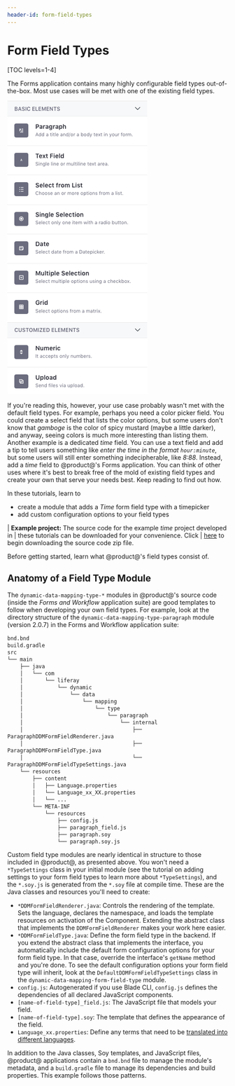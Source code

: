 ```yaml
---
header-id: form-field-types
---
```


# Form Field Types

[TOC levels=1-4]

The Forms application contains many highly configurable field types
out-of-the-box. Most use cases will be met with one of the existing field types. 

![Figure 1: The Forms application has useful out-of-the-box field types, but you can add your own if you need to.](../../../images/forms-field-types.png)

If you're reading this, however, your use case probably wasn't met with the
default field types. For example, perhaps you need a color picker field. You
could create a select field that lists the color options, but some users don't
know that *gamboge* is the color of spicy mustard (maybe a little darker), and
anyway, seeing colors is much more interesting than listing them. Another
example is a dedicated *time* field. You can use a text field and add a tip to
tell users something like *enter the time in the format `hour:minute`*, but some
users will still enter something indecipherable, like *8:88*. Instead, add a
*time* field to @product@'s Forms application. You can think of other uses where
it's best to break free of the mold of existing field types and create your own
that serve your needs best. Keep reading to find out how.

In these tutorials, learn to 

- create a module that adds a *Time* form field type with a timepicker
- add custom configuration options to your field types

| **Example project:** The source code for the example *time* project developed in
| these tutorials can be downloaded for your convenience. Click
| [here](https://dev.liferay.com/documents/10184/656312/Field+Type+Module+Source/de6203af-1bae-4c59-9f90-0ab5e58c5894) to begin downloading the source code zip file.

Before getting started, learn what @product@'s field types consist of. 

## Anatomy of a Field Type Module

The `dynamic-data-mapping-type-*` modules in @product@'s source code (inside
the *Forms and Workflow* application suite) are good templates to follow when
developing your own field types. For example, look at the directory structure
of the `dynamic-data-mapping-type-paragraph` module (version 2.0.7) in the
Forms and Workflow application suite:

    bnd.bnd
    build.gradle
    src
    └── main
        ├── java
        │   └── com
        │       └── liferay
        │           └── dynamic
        │               └── data
        │                   └── mapping
        │                       └── type
        │                           └── paragraph
        │                               └── internal
        │                                   ├── ParagraphDDMFormFieldRenderer.java
        │                                   ├── ParagraphDDMFormFieldType.java
        │                                   └── ParagraphDDMFormFieldTypeSettings.java
        └── resources
            ├── content
            │   ├── Language.properties
            │   └── Language_xx_XX.properties
            │   └── ...
            └── META-INF
                └── resources
                    ├── config.js
                    ├── paragraph_field.js
                    ├── paragraph.soy
                    └── paragraph.soy.js

Custom field type modules are nearly identical in structure to those included in
@product@, as presented above. You won't need a `*TypeSettings` class in your
initial module (see the tutorial on adding settings to your form field types to
learn more about `*TypeSettings`), and the `*.soy.js` is generated from the
`*.soy` file at compile time. These are the Java classes and resources you'll
need to create:

- `*DDMFormFieldRenderer.java`: Controls the rendering of the template. Sets the
    language, declares the namespace, and loads the template resources on
    activation of the Component. Extending the abstract class that implements
    the `DDMFormFieldRenderer` makes your work here easier.
- `*DDMFormFieldType.java`: Define the form field type in the backend. If you
    extend the abstract class that implements the interface, you automatically
    include the default form configuration options for your form field type. In
    that case, override the interface's `getName` method and you're done. To see
    the default configuration options your form field type will inherit, look at
    the `DefaultDDMFormFieldTypeSettings` class in the
    `dynamic-data-mapping-form-field-type` module.
- `config.js`: Autogenerated if you use Blade CLI, `config.js` defines the
    dependencies of all declared JavaScript components.
- `[name-of-field-type]_field.js`: The JavaScript file that models your field.
- `[name-of-field-type].soy`: The template that defines the appearance of the field. 
- `Language_xx.properties`: Define any terms that need to be 
    [translated into different languages](/developer/tutorials/-/knowledge_base/7-0/localizing-your-application).

<!-- Add the additional classes from the Google doc when this intro is split
out, according to the form fields tutorial planning section -->

In addition to the Java classes, Soy templates, and JavaScript files, @product@
applications contain a `bnd.bnd` file to manage the module's metadata, and a
`build.gradle` file to manage its dependencies and build properties. This
example follows those patterns.

<!-- UPDATE WHEN TEMPLATE PROJECT IS PUBLISHED ON repository.liferay.com
| **Blade Template:** There's a [Blade
| CLI](/developer/tutorials/-/knowledge_base/7-0/blade-cli) template you can use
| to generate the project skeleton, some basic configuration, and give you a head
| start on dependency management. To generate your form field type project with
| Blade CLI, enter
| 
|     blade create -t form-field-type -p com.liferay.docs.formfieldtype -c Time ddm-type-time
| 
| This gives you a `ddm-type-time` module with a similar structure to the one
| outlined above. The Java classes will be in the package
| `com.liferay.docs.formfield` under `src/main/java/` and the frontend resources
| (JavaScript and Soy files) are in `sr/main/resources/META-INF/resources`.
-->

